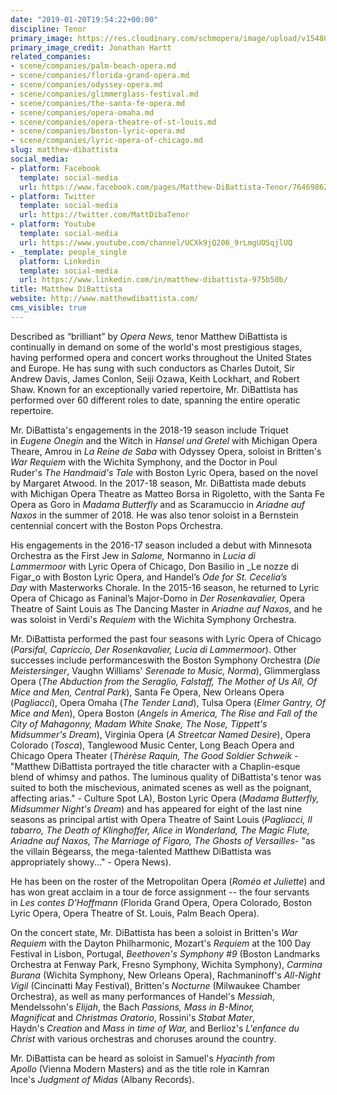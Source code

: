 ```yaml
---
date: "2019-01-20T19:54:22+00:00"
discipline: Tenor
primary_image: https://res.cloudinary.com/schmopera/image/upload/v1548013820/media/2019/01/MatthewDiBattista.jpg
primary_image_credit: Jonathan Hartt
related_companies:
- scene/companies/palm-beach-opera.md
- scene/companies/florida-grand-opera.md
- scene/companies/odyssey-opera.md
- scene/companies/glimmerglass-festival.md
- scene/companies/the-santa-fe-opera.md
- scene/companies/opera-omaha.md
- scene/companies/opera-theatre-of-st-louis.md
- scene/companies/boston-lyric-opera.md
- scene/companies/lyric-opera-of-chicago.md
slug: matthew-dibattista
social_media:
- platform: Facebook
  template: social-media
  url: https://www.facebook.com/pages/Matthew-DiBattista-Tenor/764698620343199
- platform: Twitter
  template: social-media
  url: https://twitter.com/MattDibaTenor
- platform: Youtube
  template: social-media
  url: https://www.youtube.com/channel/UCXk9jQ206_9rLmgUOSqjlUQ
- _template: people_single
  platform: Linkedin
  template: social-media
  url: https://www.linkedin.com/in/matthew-dibattista-975b50b/
title: Matthew DiBattista
website: http://www.matthewdibattista.com/
cms_visible: true
---
```

Described as “brilliant” by _Opera News,_ tenor Matthew DiBattista is continually in demand on some of the world's most prestigious stages, having performed opera and concert works throughout the United States and Europe. He has sung with such conductors as Charles Dutoit, Sir Andrew Davis, James Conlon, Seiji Ozawa, Keith Lockhart, and Robert Shaw. Known for an exceptionally varied repertoire, Mr. DiBattista has performed over 60 different roles to date, spanning the entire operatic repertoire.

Mr. DiBattista's engagements in the 2018-19 season include Triquet in _Eugene Onegin_ and the Witch in _Hansel und Gretel_ with Michigan Opera Theare, Amrou in _La Reine de Saba_ with Odyssey Opera, soloist in Britten's _War Requiem_ with the Wichita Symphony, and the Doctor in Poul Ruder's _The Handmaid's Tale_ with Boston Lyric Opera, based on the novel by Margaret Atwood. In the 2017-18 season, Mr. DiBattista made debuts with Michigan Opera Theatre as Matteo Borsa in Rigoletto, with the Santa Fe Opera as Goro in _Madama Butterfly_ and as Scaramuccio in _Ariadne auf Naxos_ in the summer of 2018. He was also tenor soloist in a Bernstein centennial concert with the Boston Pops Orchestra. 

His engagements in the 2016-17 season included a debut with Minnesota Orchestra as the First Jew in _Salome,_ Normanno in _Lucia di Lammermoor_ with Lyric Opera of Chicago, Don Basilio in _Le nozze di Figar_o with Boston Lyric Opera, and Handel’s _Ode for St. Cecelia’s Day_ with Masterworks Chorale. In the 2015-16 season, he returned to Lyric Opera of Chicago as Faninal’s Major-Domo in _Der Rosenkavalier,_ Opera Theatre of Saint Louis as The Dancing Master in _Ariadne auf Naxos_, and he was soloist in Verdi's _Requiem_ with the Wichita Symphony Orchestra.

Mr. DiBattista performed the past four seasons with Lyric Opera of Chicago (_Parsifal, Capriccio, Der Rosenkavalier, Lucia di Lammermoor_). Other successes include performanceswith the Boston Symphony Orchestra (_Die Meistersinger_, Vaughn Williams' _Serenade to Music, Norma_), Glimmerglass Opera (_The Abduction from the Seraglio, Falstaff, The Mother of Us All, Of Mice and Men, Central Park_), Santa Fe Opera, New Orleans Opera (_Pagliacci_), Opera Omaha (_The Tender Land_), Tulsa Opera (_Elmer Gantry, Of Mice and Men_), Opera Boston (_Angels in America, The Rise and Fall of the City of Mahagonny, Madam White Snake, The Nose, Tippett's Midsummer's Dream_), Virginia Opera (_A Streetcar Named Desire_), Opera Colorado (_Tosca_), Tanglewood Music Center, Long Beach Opera and Chicago Opera Theater (_Thérèse Raquin, The Good Soldier Schweik_ - "Matthew DiBattista portrayed the title character with a Chaplin-esque blend of whimsy and pathos. The luminous quality of DiBattista's tenor was suited to both the mischevious, animated scenes as well as the poignant, affecting arias." - Culture Spot LA), Boston Lyric Opera (_Madama Butterfly, Midsummer Night's Dream_) and has appeared for eight of the last nine seasons as principal artist with Opera Theatre of Saint Louis (_Pagliacci, Il tabarro, The Death of Klinghoffer, Alice in Wonderland, The Magic Flute, Ariadne auf Naxos, The Marriage of Figaro, The Ghosts of Versailles_- "as the villain Bégearss, the mega-talented Matthew DiBattista was appropriately showy..." - Opera News).

He has been on the roster of the Metropolitan Opera (_Roméo et Juliette_) and has won great acclaim in a tour de force assignment -- the four servants in _Les contes D'Hoffmann_ (Florida Grand Opera, Opera Colorado, Boston Lyric Opera, Opera Theatre of St. Louis, Palm Beach Opera). 

On the concert state, Mr. DiBattista has been a soloist in Britten's _War Requiem_ with the Dayton Philharmonic, Mozart's _Requiem_ at the 100 Day Festival in Lisbon, Portugal, _Beethoven's Symphony #9_ (Boston Landmarks Orchestra at Fenway Park, Fresno Symphony, Wichita Symphony), _Carmina Burana_ (Wichita Symphony, New Orleans Opera), Rachmaninoff's _All-Night Vigil_ (Cincinatti May Festival), Britten's _Nocturne_ (Milwaukee Chamber Orchestra), as well as many performances of Handel's _Messiah_, Mendelssohn's _Elijah_, the Bach _Passions, Mass in B-Minor, Magnificat_ and _Christmas Oratorio_, Rossini's _Stabat Mater_, Haydn's _Creation_ and _Mass in time of War,_ and Berlioz's _L'enfance du Christ_ with various orchestras and choruses around the country.  

Mr. DiBattista can be heard as soloist in Samuel's _Hyacinth from Apollo_ (Vienna Modern Masters) and as the title role in Kamran Ince's _Judgment of Midas_ (Albany Records). 